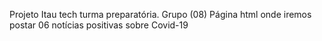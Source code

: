 Projeto Itau tech turma preparatória.
Grupo (08)
Página html onde iremos postar 06 notícias positivas sobre Covid-19